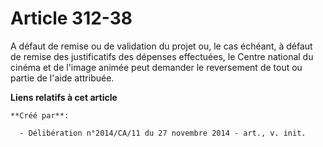# Article 312-38

A défaut de remise ou de validation du projet ou, le cas échéant, à défaut de remise des justificatifs des dépenses
effectuées, le Centre national du cinéma et de l'image animée peut demander le reversement de tout ou partie de l'aide
attribuée.

**Liens relatifs à cet article**

	**Créé par**:

	  - Délibération n°2014/CA/11 du 27 novembre 2014 - art., v. init.
